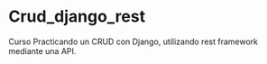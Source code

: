 # Crud_django_rest
Curso Practicando un CRUD con Django, utilizando rest framework mediante una API.
